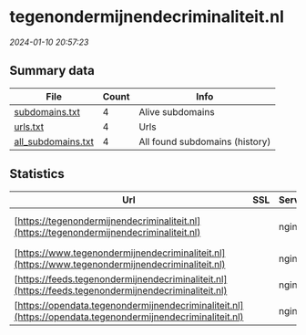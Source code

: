 # tegenondermijnendecriminaliteit.nl
*2024-01-10 20:57:23*
## Summary data
| File       | Count | Info |
|------------|-------|------|
|[subdomains.txt](/data/tegenondermijnendecriminaliteit.nl/subdomains.txt)|4|Alive subdomains|
|[urls.txt](/data/tegenondermijnendecriminaliteit.nl/urls.txt)|4|Urls|
|[all_subdomains.txt](/data/tegenondermijnendecriminaliteit.nl/all_subdomains.txt)|4|All found subdomains (history)|
## Statistics
| Url | SSL | Server | Cookie | HSTS | CSP | XFO | XXP | RP | Tech |Title |
|------------|-------|------|------|------|------|------|------|------|------|------|
|[https://tegenondermijnendecriminaliteit.nl](https://tegenondermijnendecriminaliteit.nl)| |nginx| |:white_check_mark: |:warning: |:white_check_mark: |:white_check_mark: |:white_check_mark: |HSTS Nginx|301 Moved Perman...|
|[https://www.tegenondermijnendecriminaliteit.nl](https://www.tegenondermijnendecriminaliteit.nl)| |nginx| |:white_check_mark: |:warning: |:white_check_mark: |:white_check_mark: |:white_check_mark: |Bloomreach HSTS...|Home | Nationale...|
|[https://feeds.tegenondermijnendecriminaliteit.nl](https://feeds.tegenondermijnendecriminaliteit.nl)| |nginx| |:white_check_mark: | |:white_check_mark: |:white_check_mark: |:white_check_mark: |HSTS Nginx||
|[https://opendata.tegenondermijnendecriminaliteit.nl](https://opendata.tegenondermijnendecriminaliteit.nl)| |nginx| |:white_check_mark: | |:white_check_mark: |:white_check_mark: |:white_check_mark: |HSTS Nginx||
